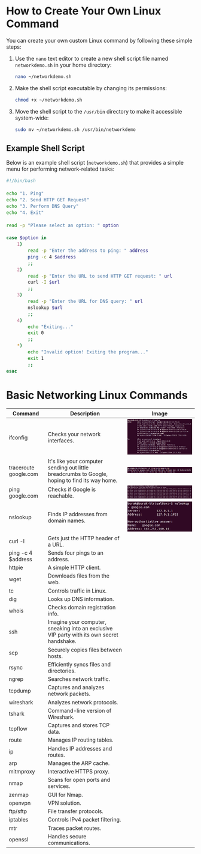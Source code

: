# How to Create Your Own Linux Command

You can create your own custom Linux command by following these simple steps:

1. Use the `nano` text editor to create a new shell script file named `networkdemo.sh` in your home directory:
    ```bash
    nano ~/networkdemo.sh
    ```

2. Make the shell script executable by changing its permissions:
    ```bash
    chmod +x ~/networkdemo.sh
    ```

3. Move the shell script to the `/usr/bin` directory to make it accessible system-wide:
    ```bash
    sudo mv ~/networkdemo.sh /usr/bin/networkdemo
    ```

## Example Shell Script

Below is an example shell script (`networkdemo.sh`) that provides a simple menu for performing network-related tasks:

```bash
#!/bin/bash

echo "1. Ping"
echo "2. Send HTTP GET Request"
echo "3. Perform DNS Query"
echo "4. Exit"

read -p "Please select an option: " option

case $option in
    1)
        read -p "Enter the address to ping: " address
        ping -c 4 $address
        ;;
    2)
        read -p "Enter the URL to send HTTP GET request: " url
        curl -I $url
        ;;
    3)
        read -p "Enter the URL for DNS query: " url
        nslookup $url
        ;;
    4)
        echo "Exiting..."
        exit 0
        ;;
    *)
        echo "Invalid option! Exiting the program..."
        exit 1
        ;;
esac
```


# Basic Networking Linux Commands
| Command                  | Description                                                 | Image |
|--------------------------|-------------------------------------------------------------|-------|
| ifconfig                 | Checks your network interfaces.                             |  ![Görsel Açıklaması](/images/471_1.jpg)    |
| traceroute google.com    | It's like your computer sending out little breadcrumbs to Google, hoping to find its way home. | ![Görsel Açıklaması](/images/471_2.jpg) |
| ping google.com          | Checks if Google is reachable.                              | ![Görsel Açıklaması](/images/471_3.jpg)    |
| nslookup                 | Finds IP addresses from domain names.                       | ![Görsel Açıklaması](/images/471_4.jpg)    |
| curl -I                  | Gets just the HTTP header of a URL.                         |
| ping -c 4 $address       | Sends four pings to an address.                             |
| httpie                   | A simple HTTP client.                                       |
| wget                     | Downloads files from the web.                               |
| tc                       | Controls traffic in Linux.                                  |
| dig            | Looks up DNS information.                                   |
| whois                    | Checks domain registration info.                            |
| ssh                      | Imagine your computer, sneaking into an exclusive VIP party with its own secret handshake. |
| scp                      | Securely copies files between hosts.                        |
| rsync                    | Efficiently syncs files and directories.                    |
| ngrep                    | Searches network traffic.                                   |
| tcpdump                  | Captures and analyzes network packets.                      |
| wireshark                | Analyzes network protocols.                                 |
| tshark                   | Command-line version of Wireshark.                          |
| tcpflow                  | Captures and stores TCP data.                               |
| route                    | Manages IP routing tables.                                  |
| ip                       | Handles IP addresses and routes.                            |
| arp                      | Manages the ARP cache.                                      |
| mitmproxy                | Interactive HTTPS proxy.                                    |
| nmap                     | Scans for open ports and services.                          |
| zenmap                   | GUI for Nmap.                                               |
| openvpn                  | VPN solution.                                               |
| ftp/sftp                 | File transfer protocols.                                    |
| iptables                 | Controls IPv4 packet filtering.                             |
| mtr           | Traces packet routes.                                       |
| openssl                  | Handles secure communications.                              |



